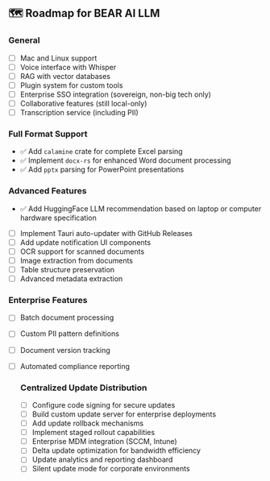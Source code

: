 ## 🗺️ Roadmap for BEAR AI LLM

### General

- [ ] Mac and Linux support
- [ ] Voice interface with Whisper
- [ ] RAG with vector databases
- [ ] Plugin system for custom tools
- [ ] Enterprise SSO integration (sovereign, non-big tech only)
- [ ] Collaborative features (still local-only)
- [ ] Transcription service (including PII)

### Full Format Support
- ✅ Add `calamine` crate for complete Excel parsing
- ✅ Implement `docx-rs` for enhanced Word document processing
- ✅ Add `pptx` parsing for PowerPoint presentations

### Advanced Features
- ✅ Add HuggingFace LLM recommendation based on laptop or computer hardware specification
- [ ] Implement Tauri auto-updater with GitHub Releases
- [ ] Add update notification UI components
- [ ] OCR support for scanned documents
- [ ] Image extraction from documents
- [ ] Table structure preservation
- [ ] Advanced metadata extraction

### Enterprise Features
- [ ] Batch document processing
- [ ] Custom PII pattern definitions
- [ ] Document version tracking
- [ ] Automated compliance reporting

  ### Centralized Update Distribution
  - [ ] Configure code signing for secure updates
  - [ ] Build custom update server for enterprise deployments
  - [ ] Add update rollback mechanisms
  - [ ] Implement staged rollout capabilities
  - [ ] Enterprise MDM integration (SCCM, Intune)
  - [ ] Delta update optimization for bandwidth efficiency
  - [ ] Update analytics and reporting dashboard
  - [ ] Silent update mode for corporate environments